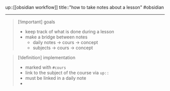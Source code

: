 up::[[obsidian workflow]]
title::"how to take notes about a lesson"
#obsidian 

----

> [!important] goals
>  - keep track of what is done during a lesson
>  - make a bridge between notes
>      - daily notes -> cours -> concept
>      - subjects -> cours -> concept


> [!definition] implementation
>  - marked with `#cours`
>  - link to the subject of the course via `up::`
>  - must be linked in a daily note
>  - 